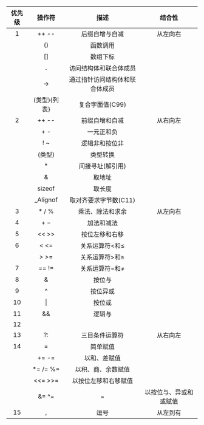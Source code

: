 | **优先级** | **操作符** | **描述** | **结合性** |
| :---: | :---: | :---: | :---: |
| 1 | ++ -- | 后缀自增与自减  |  从左向右   |
|  | () | 函数调用 |  |
|  | [] | 数组下标 |  |
|  | . | 访问结构体和联合体成员 |  |
|  | -> | 通过指针访问结构体和联合体成员  |  |
|  | (类型){列表} | 复合字面值(C99)  |  |
| 2 | ++ --  | 前缀自增和自减 | 从右向左 |
|  | + - | 一元正和负 |  |
|  | ! ~ | 逻辑非和按位非 |  |
|  | (类型) | 类型转换 |  |
|  | * | 间接寻址(解引用) |  |
|  | & | 取地址 |  |
|  | sizeof | 取长度 |  |
|  | _Alignof | 取对齐要求字节数(C11) |  |
| 3 | * / % | 	乘法、除法和求余 | 从左向右 |
| 4 | 	+ − |	加法和减法 |  |
| 5 | << >> |	按位左移和右移 |  |
| 6 | < <=  |  关系运算符<和≤ |  |
|  | > >=   | 	关系运算符>和≥ |  |
| 7 | 	== != | 关系运算符=和≠ |  |
| 8 | & | 按位与 |  |
| 9 | ^ | 按位异或 |  |
| 10 | \| | 按位或 |  |
| 11 | && | 逻辑与 |  |
| 12 | || | 逻辑或 |  |
| 13 | ?: | 三目条件运算符 | 从右向左 |
| 14 | = | 简单赋值 |  | 
|  | += -= | 以和、差赋值 |  |
|  | *= /= %= | 以积、商、余数赋值 |  |
|  | <<= >>= | 以按位左移和右移赋值 |  |
|  | &= ^= |= | 以按位与、异或和或赋值 |  |
| 15 | , | 逗号 | 从左到有 |
